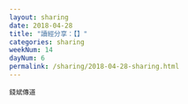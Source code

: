 ```yaml
---
layout: sharing
date: 2018-04-28
title: "讀經分享：【】"
categories: sharing
weekNum: 14
dayNum: 6
permalink: /sharing/2018-04-28-sharing.html
---
```


`錢斌傳道`
